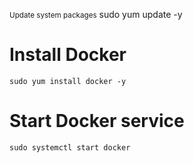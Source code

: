 <small>Update system packages</small>
    sudo yum update -y

# Install Docker
    sudo yum install docker -y

# Start Docker service
    sudo systemctl start docker
